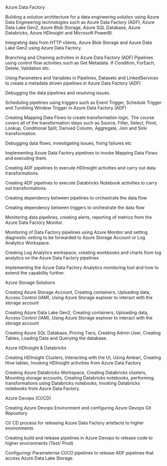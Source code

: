 Azure Data Factory

Building a solution architecture for a data engineering solution using Azure Data Engineering technologies such as Azure Data Factory (ADF), Azure Data Lake Gen2, Azure Blob Storage, Azure SQL Database, Azure Databricks, Azure HDInsight and Microsoft PowerBI.

Integrating data from HTTP clients, Azure Blob Storage and Azure Data Lake Gen2 using Azure Data Factory.

Branching and Chaining activities in Azure Data Factory (ADF) Pipelines using control flow activities such as Get Metadata. If Condition, ForEach, Delete, Validation etc.

Using Parameters and Variables in Pipelines, Datasets and LinkedServices to create a metadata driven pipelines in Azure Data Factory (ADF)

Debugging the data pipelines and resolving issues.

Scheduling pipelines using triggers such as Event Trigger, Schedule Trigger and Tumbling Window Trigger in Azure Data Factory (ADF)

Creating Mapping Data Flows to create transformation logic. The course covers all of the transformation steps such as Source, Filter, Select, Pivot, Lookup, Conditional Split, Derived Column, Aggregate, Join and Sink transformation.

Debugging data flows, investigating issues, fixing failures etc

Implementing Azure Data Factory pipelines to invoke Mapping Data Flows and executing them.

Creating ADF pipelines to execute HDInsight activities and carry out data transformations.

Creating ADF pipelines to execute Databricks Notebook activities to carry out transformations.

Creating dependency between pipelines to orchestrate the data flow

Creating dependency between triggers to orchestrate the data flow

Monitoring data pipelines, creating alerts, reporting of metrics from the Azure Data Factory Monitor.

Monitoring of Data Factory pipelines using Azure Monitor and setting diagnostic setting to be forwarded to Azure Storage Account or Log Analytics Workspace.

Creating Log Analytics workspace, creating workbooks and charts from log analytics on the Azure Data Factory pipelines

Implementing the Azure Data Factory Analytics monitoring tool and how to extend the capability further.

Azure Storage Solutions

Creating Azure Storage Account, Creating containers, Uploading data, Access Control (IAM), Using Azure Storage explorer to interact with the storage account

Creating Azure Data Lake Gen2, Creating containers, Uploading data, Access Control (IAM), Using Azure Storage explorer to interact with the storage account

Creating Azure SQL Database, Pricing Tiers, Creating Admin User, Creating Tables, Loading Data and Querying the database.

Azure HDInsight & Databricks

Creating HDInsight Clusters, Interacting with the UI, Using Ambari, Creating Hive tables, Invoking HDInsight activities from Azure Data Factory

Creating Azure Databricks Workspace, Creating Databricks clusters, Mounting storage accounts, Creating Databricks notebooks, performing transformations using Databricks notebooks, Invoking Databricks notebooks from Azure Data Factory.

Azure Devops (CI/CD)

Creating Azure Devops Environment and configuring Azure Devops Git Repository

CI/ CD process for releasing Azure Data Factory artefacts to higher environments

Creating build and release pipelines in Azure Devops to release code to higher environments (Test/ Prod)

Configuring/ Parameterise CI/CD pipelines to release ADF pipelines that access Azure Data Lake Storage.


